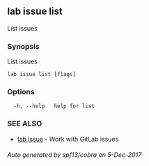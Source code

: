 ## lab issue list

List issues

### Synopsis


List issues

```
lab issue list [flags]
```

### Options

```
  -h, --help   help for list
```

### SEE ALSO
* [lab issue](lab_issue.md)	 - Work with GitLab issues

###### Auto generated by spf13/cobra on 5-Dec-2017
